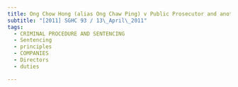 ```yaml
---
title: Ong Chow Hong (alias Ong Chaw Ping) v Public Prosecutor and another appeal 
subtitle: "[2011] SGHC 93 / 13\_April\_2011"
tags:
  - CRIMINAL PROCEDURE AND SENTENCING
  - Sentencing
  - principles
  - COMPANIES
  - Directors
  - duties

---
```


